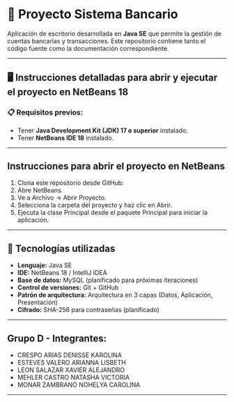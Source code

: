 # 📌 Proyecto Sistema Bancario

Aplicación de escritorio desarrollada en **Java SE** que permite la gestión de cuentas bancarias y transacciones. Este repositorio contiene tanto el código fuente como la documentación correspondiente.

---

## 🖥️ Instrucciones detalladas para abrir y ejecutar el proyecto en NetBeans 18

### 📋 Requisitos previos:
- Tener **Java Development Kit (JDK) 17 o superior** instalado.
- Tener **NetBeans IDE 18** instalado.
---
## Instrucciones para abrir el proyecto en NetBeans
1. Clona este repositorio desde GitHub:
2. Abre NetBeans.
3. Ve a Archivo → Abrir Proyecto.
4. Selecciona la carpeta del proyecto y haz clic en Abrir.
5. Ejecuta la clase Principal desde el paquete Principal para iniciar la aplicación.
---

## 📌 Tecnologías utilizadas

- **Lenguaje:** Java SE
- **IDE:** NetBeans 18 / IntelliJ IDEA
- **Base de datos:** MySQL (planificado para próximas iteraciones)
- **Control de versiones:** Git + GitHub
- **Patrón de arquitectura:** Arquitectura en 3 capas (Datos, Aplicación, Presentación)
- **Cifrado:** SHA-256 para contraseñas (planificado)

---
## Grupo D - Integrantes:

- CRESPO ARIAS DENISSE KAROLINA
- ESTEVES VALERO ARIANNA LISBETH
- LEON SALAZAR XAVIER ALEJANDRO 
- MEHLER CASTRO NATASHA VICTORIA 
- MONAR ZAMBRANO NOHELYA CAROLINA

---

